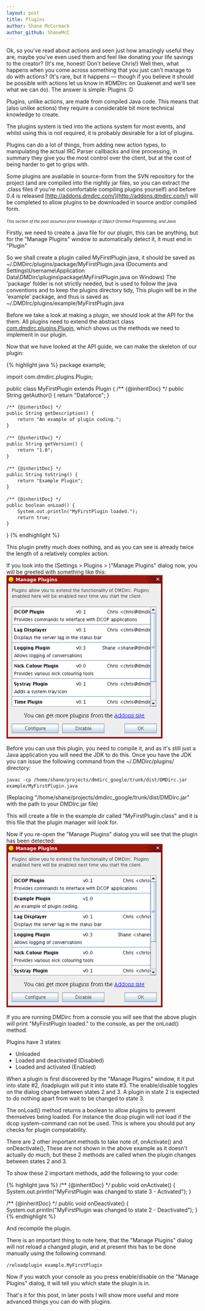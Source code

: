 ```yaml
---
layout: post
title: Plugins
author: Shane McCormack
author_github: ShaneMcC
---
```

Ok, so you've read about actions and seen just how amazingly useful they are, maybe you've even used them and feel like donating your life savings to the creator? (It's me, honest! Don't believe Chris!)  Well then, what happens when you come across something that you just can't manage to do with actions? (It's rare, but it happens — though if you believe it should be possible with actions let us know in #DMDirc on Quakenet and we'll see what we can do). The answer is simple: Plugins :D

Plugins, unlike actions, are made from compiled Java code. This means that (also unlike actions) they require a considerable bit more technical knowledge to create.

The plugins system is tied into the actions system for most events, and whilst using this is not required, it is probably desirable for a lot of plugins.

Plugins can do a lot of things, from adding new action types, to manipulating the actual IRC Parser callbacks and line processing, in summary they give you the most control over the client, but at the cost of being harder to get to grips with.

Some plugins are available in source-form from the SVN repository for the project (and are compiled into the nightly jar files, so you can extract the .class files if you're not comfortable compiling plugins yourself) and before 0.4 is released [http://addons.dmdirc.com/](http://addons.dmdirc.com/) will be completed to allow plugins to be downloaded in source and/or compiled form.

<span style="font-size: 10px; font-style: italic">This section of the post assumes prior knowledge of Object Oriented Programming, and Java.</span>

Firstly, we need to create a .java file for our plugin, this can be anything, but for the "Manage Plugins" window to automatically detect it, it must end in "Plugin"

So we shall create a plugin called MyFirstPlugin.java, it should be saved as ~/.DMDirc/plugins/package/MyFirstPlugin.java (Documents and Settings\Username\Application Data\DMDirc\plugins\package\MyFirstPlugin.java on Windows)
The 'package' folder is not strictly needed, but is used to follow the java conventions and to keep the plugins directory tidy, This plugin will be in the 'example' package, and thus is saved as ~/.DMDIrc/plugins/example/MyFirstPlugin.java

Before we take a look at making a plugin, we should look at the API for the them. All plugins need to extend the abstract class [com.dmdirc.plugins.Plugin](http://www.dmdirc.com/javadoc/index.html?com/dmdirc/plugins/Plugin.html), which shows us the methods we need to implement in our plugin.

Now that we have looked at the API guide, we can make the skeleton of our plugin:

{% highlight java %}
package example;

import com.dmdirc.plugins.Plugin;

public class MyFirstPlugin extends Plugin {
    /** {@inheritDoc} */
    public String getAuthor() {
        return "Dataforce";
    }

    /** {@inheritDoc} */
    public String getDescription() {
        return "An example of plugin coding.";
    }

    /** {@inheritDoc} */
    public String getVersion() {
        return "1.0";
    }

    /** {@inheritDoc} */
    public String toString() {
        return "Example Plugin";
    }

    /** {@inheritDoc} */
    public boolean onLoad() {
        System.out.println("MyFirstPlugin loaded.");
        return true;
    }
}
{% endhighlight %}

This plugin pretty much does nothing, and as you can see is already twice the length of a relatively complex action.

If you look into the (Settings &gt; Plugins &gt; )"Manage Plugins" dialog now, you will be greeted with something like this:
![Before Plugin is loaded](/blog-assets/before.png)

Before you can use this plugin, you need to compile it, and as it's still just a Java application you will need the JDK to do this. Once you have the JDK you can issue the following command from the ~/.DMDirc/plugins/ directory:

    javac -cp /home/shane/projects/dmdirc_google/trunk/dist/DMDirc.jar example/MyFirstPlugin.java

(Replacing "/home/shane/projects/dmdirc_google/trunk/dist/DMDirc.jar" with the path to your DMDIrc.jar file)

This will create a file in the example dir called "MyFirstPlugin.class" and it is this file that the plugin manager will look for.

Now if you re-open the "Manage Plugins" dialog you will see that the plugin has been detected:
![After Plugin is loaded](/blog-assets/after.png)

If you are running DMDirc from a console you will see that the above plugin will print "MyFirstPlugin loaded." to the console, as per the onLoad() method.

Plugins have 3 states:

* Unloaded
* Loaded and deactivated (Disabled)
* Loaded and activated (Enabled)

When a plugin is first discovered by the "Manage Plugins" window, it it put into state #2, /loadplugin will put it into state #3. The enable/disable toggles on the dialog change between states 2 and 3. A plugin in state 2 is expected to do nothing apart from wait to be changed to state 3.

The onLoad() method returns a boolean to allow plugins to prevent themselves being loaded. For instance the dcop plugin will not load if the dcop system-command can not be used. This is where you should put any checks for plugin compatability.

There are 2 other important methods to take note of, onActivate() and onDeactivate(), These are not shown in the above example as it doesn't actually do much, but these 2 methods are called when the plugin changes between states 2 and 3.

To show these 2 important methods, add the following to your code:

{% highlight java %}
/** {@inheritDoc} */
public void onActivate() {
    System.out.println("MyFirstPlugin was changed to state 3 - Activated");
}

/** {@inheritDoc} */
public void onDeactivate() {
    System.out.println("MyFirstPlugin was changed to state 2 - Deactivated");
}
{% endhighlight %}

And recompile the plugin.

There is an important thing to note here, that the "Manage Plugins" dialog will not reload a changed plugin, and at present this has to be done manually using the following command:

    /reloadplugin example.MyFirstPlugin

Now if you watch your console as you press enable/disable on the "Manage Plugins" dialog, it will tell you which state the plugin is in.

That's it for this post, in later posts I will show more useful and more advanced things you can do with plugins.